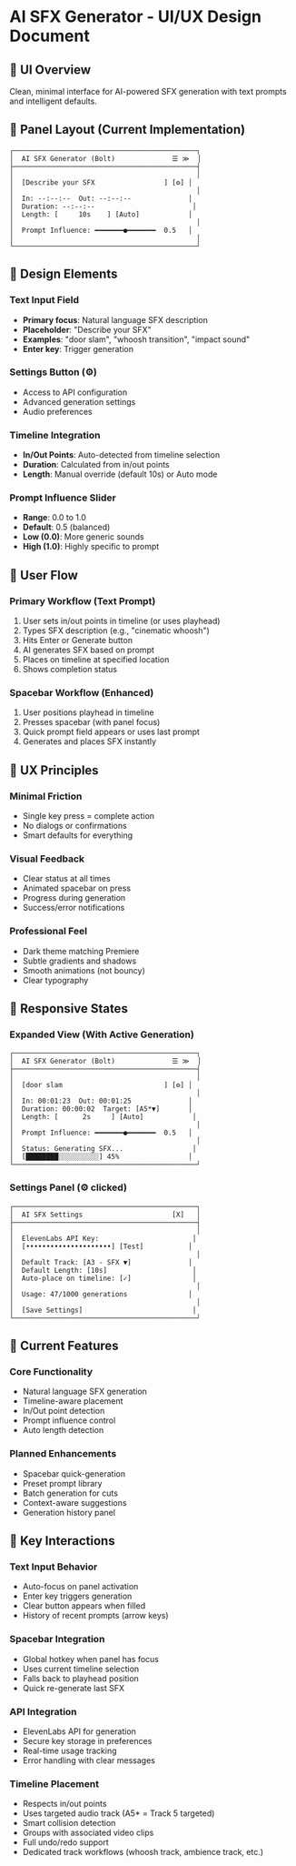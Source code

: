# AI SFX Generator - UI/UX Design Document

## 🎯 UI Overview
Clean, minimal interface for AI-powered SFX generation with text prompts and intelligent defaults.

## 📐 Panel Layout (Current Implementation)

```
┌─────────────────────────────────────────────┐
│  AI SFX Generator (Bolt)              ☰ ≫  │
├─────────────────────────────────────────────┤
│                                             │
│  [Describe your SFX                 ] [⚙️] │
│                                             │
│  In: --:--:--  Out: --:--:--              │
│  Duration: --:--:--                        │
│  Length: [     10s    ] [Auto]            │
│                                             │
│  Prompt Influence: ━━━━━━━●━━━━━━━  0.5   │
│                                             │
└─────────────────────────────────────────────┘
```

## 🎨 Design Elements

### Text Input Field
- **Primary focus**: Natural language SFX description
- **Placeholder**: "Describe your SFX"
- **Examples**: "door slam", "whoosh transition", "impact sound"
- **Enter key**: Trigger generation

### Settings Button (⚙️)
- Access to API configuration
- Advanced generation settings
- Audio preferences

### Timeline Integration
- **In/Out Points**: Auto-detected from timeline selection
- **Duration**: Calculated from in/out points
- **Length**: Manual override (default 10s) or Auto mode

### Prompt Influence Slider
- **Range**: 0.0 to 1.0
- **Default**: 0.5 (balanced)
- **Low (0.0)**: More generic sounds
- **High (1.0)**: Highly specific to prompt

## 🔄 User Flow

### Primary Workflow (Text Prompt)
1. User sets in/out points in timeline (or uses playhead)
2. Types SFX description (e.g., "cinematic whoosh")
3. Hits Enter or Generate button
4. AI generates SFX based on prompt
5. Places on timeline at specified location
6. Shows completion status

### Spacebar Workflow (Enhanced)
1. User positions playhead in timeline
2. Presses spacebar (with panel focus)
3. Quick prompt field appears or uses last prompt
4. Generates and places SFX instantly

## 🎯 UX Principles

### Minimal Friction
- Single key press = complete action
- No dialogs or confirmations
- Smart defaults for everything

### Visual Feedback
- Clear status at all times
- Animated spacebar on press
- Progress during generation
- Success/error notifications

### Professional Feel
- Dark theme matching Premiere
- Subtle gradients and shadows
- Smooth animations (not bouncy)
- Clear typography

## 📱 Responsive States

### Expanded View (With Active Generation)
```
┌─────────────────────────────────────────────┐
│  AI SFX Generator (Bolt)              ☰ ≫  │
├─────────────────────────────────────────────┤
│                                             │
│  [door slam                         ] [⚙️] │
│                                             │
│  In: 00:01:23  Out: 00:01:25              │
│  Duration: 00:00:02  Target: [A5*▼]       │
│  Length: [      2s     ] [Auto]            │
│                                             │
│  Prompt Influence: ━━━━━━━●━━━━━━━  0.5   │
│                                             │
│  Status: Generating SFX...                 │
│  [████████░░░░░░░░░░] 45%                 │
└─────────────────────────────────────────────┘
```

### Settings Panel (⚙️ clicked)
```
┌─────────────────────────────────────────────┐
│  AI SFX Settings                      [X]   │
├─────────────────────────────────────────────┤
│                                             │
│  ElevenLabs API Key:                       │
│  [•••••••••••••••••••••] [Test]           │
│                                             │
│  Default Track: [A3 - SFX ▼]              │
│  Default Length: [10s]                     │
│  Auto-place on timeline: [✓]               │
│                                             │
│  Usage: 47/1000 generations               │
│                                             │
│  [Save Settings]                           │
└─────────────────────────────────────────────┘
```

## 🎯 Current Features

### Core Functionality
- Natural language SFX generation
- Timeline-aware placement
- In/Out point detection
- Prompt influence control
- Auto length detection

### Planned Enhancements
- Spacebar quick-generation
- Preset prompt library
- Batch generation for cuts
- Context-aware suggestions
- Generation history panel

## 🎯 Key Interactions

### Text Input Behavior
- Auto-focus on panel activation
- Enter key triggers generation
- Clear button appears when filled
- History of recent prompts (arrow keys)

### Spacebar Integration
- Global hotkey when panel has focus
- Uses current timeline selection
- Falls back to playhead position
- Quick re-generate last SFX

### API Integration
- ElevenLabs API for generation
- Secure key storage in preferences
- Real-time usage tracking
- Error handling with clear messages

### Timeline Placement
- Respects in/out points
- Uses targeted audio track (A5* = Track 5 targeted)
- Smart collision detection
- Groups with associated video clips
- Full undo/redo support
- Dedicated track workflows (whoosh track, ambience track, etc.)